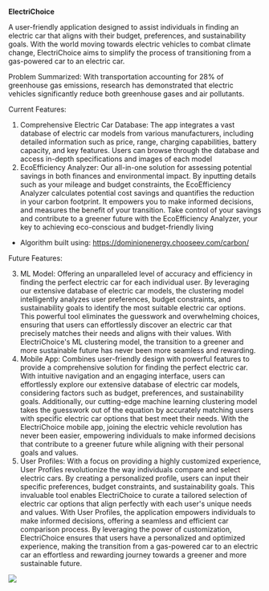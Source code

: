 
**ElectriChoice**

A user-friendly application designed to assist individuals in finding an electric car that aligns with their budget, preferences, and sustainability goals. With the world moving towards electric vehicles to combat climate change, ElectriChoice aims to simplify the process of transitioning from a gas-powered car to an electric car.

Problem Summarized: With transportation accounting for 28% of greenhouse gas emissions, research has demonstrated that electric vehicles significantly reduce both greenhouse gases and air pollutants.

Current Features:

1. Comprehensive Electric Car Database: The app integrates a vast database of electric car models from various manufacturers, including detailed information such as price, range, charging capabilities, battery capacity, and key features. Users can browse through the database and access in-depth specifications and images of each model
2. EcoEfficiency Analyzer: Our all-in-one solution for assessing potential savings in both finances and environmental impact. By inputting details such as your mileage and budget constraints, the EcoEfficiency Analyzer calculates potential cost savings and quantifies the reduction in your carbon footprint. It empowers you to make informed decisions, and measures the benefit of your transition. Take control of your savings and contribute to a greener future with the EcoEfficiency Analyzer, your key to achieving eco-conscious and budget-friendly living

- Algorithm built using: <https://dominionenergy.chooseev.com/carbon/>

Future Features:

3. ML Model: Offering an unparalleled level of accuracy and efficiency in finding the perfect electric car for each individual user. By leveraging our extensive database of electric car models, the clustering model intelligently analyzes user preferences, budget constraints, and sustainability goals to identify the most suitable electric car options. This powerful tool eliminates the guesswork and overwhelming choices, ensuring that users can effortlessly discover an electric car that precisely matches their needs and aligns with their values. With ElectriChoice's ML clustering model, the transition to a greener and more sustainable future has never been more seamless and rewarding.
4. Mobile App: Combines user-friendly design with powerful features to provide a comprehensive solution for finding the perfect electric car. With intuitive navigation and an engaging interface, users can effortlessly explore our extensive database of electric car models, considering factors such as budget, preferences, and sustainability goals. Additionally, our cutting-edge machine learning clustering model takes the guesswork out of the equation by accurately matching users with specific electric car options that best meet their needs. With the ElectriChoice mobile app, joining the electric vehicle revolution has never been easier, empowering individuals to make informed decisions that contribute to a greener future while aligning with their personal goals and values.
5. User Profiles: With a focus on providing a highly customized experience, User Profiles revolutionize the way individuals compare and select electric cars. By creating a personalized profile, users can input their specific preferences, budget constraints, and sustainability goals. This invaluable tool enables ElectriChoice to curate a tailored selection of electric car options that align perfectly with each user's unique needs and values. With User Profiles, the application empowers individuals to make informed decisions, offering a seamless and efficient car comparison process. By leveraging the power of customization, ElectriChoice ensures that users have a personalized and optimized experience, making the transition from a gas-powered car to an electric car an effortless and rewarding journey towards a greener and more sustainable future.

****![](https://lh3.googleusercontent.com/wiWYqfEOu2YyadLkJ2_2Systm2eW4EoMM2OHEipVw756WV715SGo8yvakImhQMeIiuKBnBXXvCbsnGrcNKl9CMCnDeFc8pB1lw_Z0LQE5NaimT9VaAgPLkcaCO4LCvcNzKvH-Dt8BlFl-Qt3nU8kjvI)****

